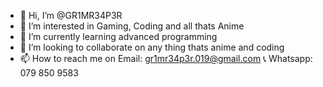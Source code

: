 - 👋 Hi, I’m @GR1MR34P3R
- 👀 I’m interested in Gaming, Coding and all thats Anime
- 🌱 I’m currently learning advanced programming
- 💞️ I’m looking to collaborate on any thing thats anime and coding
- 📫 How to reach me on Email: gr1mr34p3r.019@gmail.com
                     📞 Whatsapp: 079 850 9583

<!---
GR1MR34P3R-Admin/GR1MR34P3R-Admin is a ✨ special ✨ repository because its `README.md` (this file) appears on your GitHub profile.
You can click the Preview link to take a look at your changes.
--->
